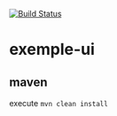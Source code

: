 [![Build Status](https://travis-ci.com/doudouchat/exemple-ui.svg?branch=master)](https://travis-ci.org/doudouchat/exemple-ui) 

# exemple-ui

## maven

<p>execute <code>mvn clean install</code></p>

